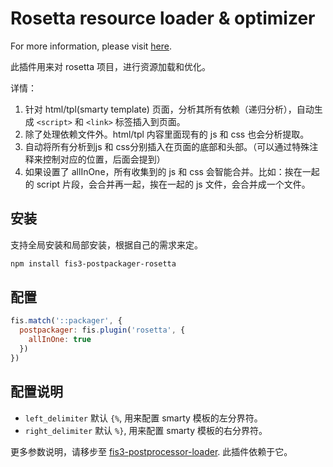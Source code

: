 # Rosetta resource loader & optimizer
For more information, please visit [here](https://github.com/jiexuangao/rosetta/wiki).

此插件用来对 rosetta 项目，进行资源加载和优化。

详情：

1. 针对 html/tpl(smarty template) 页面，分析其所有依赖（递归分析），自动生成 `<script>` 和 `<link>` 标签插入到页面。
2. 除了处理依赖文件外。html/tpl 内容里面现有的 js 和 css 也会分析提取。
3. 自动将所有分析到js 和 css分别插入在页面的底部和头部。（可以通过特殊注释来控制对应的位置，后面会提到）
4. 如果设置了 allInOne，所有收集到的 js 和 css 会智能合并。比如：挨在一起的 script 片段，会合并再一起，挨在一起的 js 文件，会合并成一个文件。

## 安装

支持全局安装和局部安装，根据自己的需求来定。

```bash
npm install fis3-postpackager-rosetta
```

## 配置

```javascript
fis.match('::packager', {
  postpackager: fis.plugin('rosetta', {
    allInOne: true
  })
})
```

## 配置说明

* `left_delimiter` 默认 `{%`, 用来配置 smarty 模板的左分界符。
* `right_delimiter` 默认 `%}`, 用来配置 smarty 模板的右分界符。

更多参数说明，请移步至 [fis3-postprocessor-loader](https://github.com/fex-team/fis3-postpackager-loader). 此插件依赖于它。
